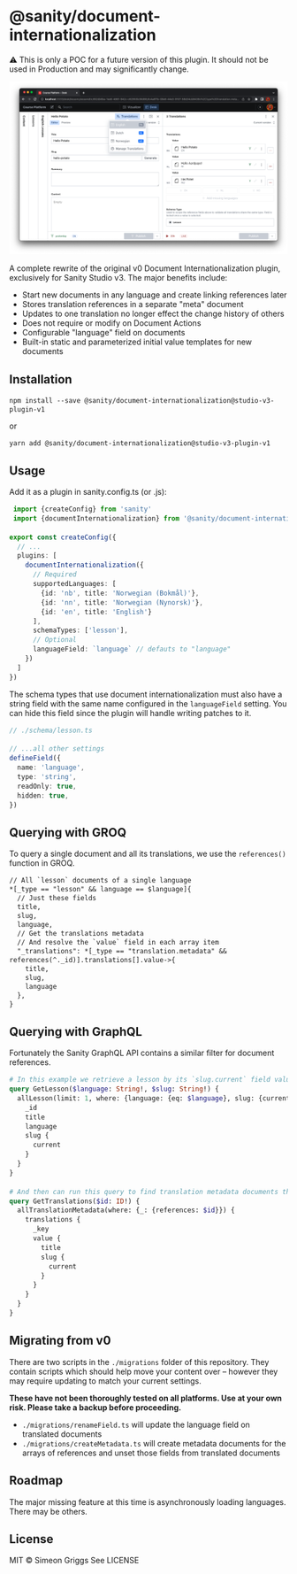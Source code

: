 # @sanity/document-internationalization

⚠️ This is only a POC for a future version of this plugin. It should not be used in Production and may significantly change.

![v3 Studio with @sanity/document-internationalization v1 Installed](/img/v3-studio-with-doc-intl-v1.png)

A complete rewrite of the original v0 Document Internationalization plugin, exclusively for Sanity Studio v3. The major benefits include:

- Start new documents in any language and create linking references later
- Stores translation references in a separate "meta" document
- Updates to one translation no longer effect the change history of others
- Does not require or modify on Document Actions
- Configurable "language" field on documents
- Built-in static and parameterized initial value templates for new documents

## Installation

```
npm install --save @sanity/document-internationalization@studio-v3-plugin-v1
```

or

```
yarn add @sanity/document-internationalization@studio-v3-plugin-v1
```

## Usage

Add it as a plugin in sanity.config.ts (or .js):

```ts
 import {createConfig} from 'sanity'
 import {documentInternationalization} from '@sanity/document-internationalization'

export const createConfig({
  // ...
  plugins: [
    documentInternationalization({
      // Required
      supportedLanguages: [
        {id: 'nb', title: 'Norwegian (Bokmål)'},
        {id: 'nn', title: 'Norwegian (Nynorsk)'},
        {id: 'en', title: 'English'}
      ],
      schemaTypes: ['lesson'],
      // Optional
      languageField: `language` // defauts to "language"
    })
  ]
})
```

The schema types that use document internationalization must also have a string field with the same name configured in the `languageField` setting. You can hide this field since the plugin will handle writing patches to it.

```ts
// ./schema/lesson.ts

// ...all other settings
defineField({
  name: 'language',
  type: 'string',
  readOnly: true,
  hidden: true,
})
```

## Querying with GROQ

To query a single document and all its translations, we use the `references()` function in GROQ.

```
// All `lesson` documents of a single language
*[_type == "lesson" && language == $language]{
  // Just these fields
  title,
  slug,
  language,
  // Get the translations metadata
  // And resolve the `value` field in each array item
  "_translations": *[_type == "translation.metadata" && references(^._id)].translations[].value->{
    title,
    slug,
    language
  },
}
```

## Querying with GraphQL

Fortunately the Sanity GraphQL API contains a similar filter for document references.

```graphql
# In this example we retrieve a lesson by its `slug.current` field value
query GetLesson($language: String!, $slug: String!) {
  allLesson(limit: 1, where: {language: {eq: $language}, slug: {current: {eq: $slug}}}) {
    _id
    title
    language
    slug {
      current
    }
  }
}

# And then can run this query to find translation metadata documents that use its ID
query GetTranslations($id: ID!) {
  allTranslationMetadata(where: {_: {references: $id}}) {
    translations {
      _key
      value {
        title
        slug {
          current
        }
      }
    }
  }
}
```

## Migrating from v0

There are two scripts in the `./migrations` folder of this repository. They contain scripts which should help move your content over – however they may require updating to match your current settings.

**These have not been thoroughly tested on all platforms. Use at your own risk. Please take a backup before proceeding.**

- `./migrations/renameField.ts` will update the language field on translated documents
- `./migrations/createMetadata.ts` will create metadata documents for the arrays of references and unset those fields from translated documents

## Roadmap

The major missing feature at this time is asynchronously loading languages. There may be others.

## License

MIT © Simeon Griggs
See LICENSE
